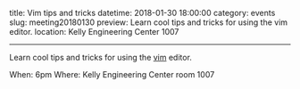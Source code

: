 title: Vim tips and tricks
datetime: 2018-01-30 18:00:00
category: events
slug: meeting20180130
preview: Learn cool tips and tricks for using the vim editor.
location: Kelly Engineering Center 1007

---

Learn cool tips and tricks for using the [vim][] editor.

[vim]: http://www.vim.org/

When: 6pm
Where: Kelly Engineering Center room 1007
